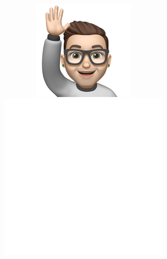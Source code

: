 <div align="center">
	<br>
	<a href="https://anthonymorris.dev">
    <img src="memoji.png" width="300">
		<img src="content.svg" width="800" height="500">
	</a>
	<br>
</div>
